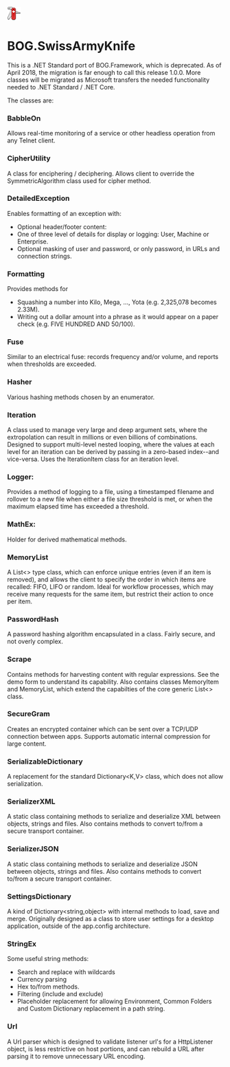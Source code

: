 ![alt text](https://github.com/rambotech/BOG.SwissArmyKnife/blob/master/src/Assets/multitool.png "The most useful collection of miscellaneous tools for .NET Standard 2.0!")

# BOG.SwissArmyKnife
This is a .NET Standard port of BOG.Framework, which is deprecated.  As of April 2018, the migration is far enough to call this release 1.0.0.  More classes will be migrated as Microsoft transfers the needed functionality needed to .NET Standard / .NET Core.

The classes are:

### BabbleOn
  Allows real-time monitoring of a service or other headless operation from any Telnet client.
  
### CipherUtility
  A class for enciphering / deciphering.  Allows client to override the SymmetricAlgorithm class used for cipher method.

### DetailedException
  Enables formatting of an exception with:
  - Optional header/footer content:
  - One of three level of details for display or logging: User, Machine or Enterprise.
  - Optional masking of user and password, or only password, in URLs and connection strings.
  
### Formatting
  Provides methods for 
  - Squashing a number into Kilo, Mega, ..., Yota (e.g. 2,325,078 becomes 2.33M).
  - Writing out a dollar amount into a phrase as it would appear on a paper check (e.g. FIVE HUNDRED AND 50/100).

### Fuse
  Similar to an electrical fuse: records frequency and/or volume, and reports when thresholds are exceeded.

### Hasher
  Various hashing methods chosen by an enumerator.

### Iteration
  A class used to manage very large and deep argument sets, where the extropolation can result in millions
  or even billions of combinations. Designed to support multi-level nested looping, where the values at each level 
  for an iteration can be derived by passing in a zero-based index--and vice-versa.  Uses the IterationItem class 
  for an iteration level.

### Logger:
  Provides a method of logging to a file, using a timestamped filename and rollover to a new file when 
  either a file size threshold is met, or when the maximum elapsed time has exceeded a threshold.

### MathEx:
  Holder for derived mathematical methods.
  
### MemoryList
  A List<> type class, which can enforce unique entries (even if an item is removed), and allows the client
  to specify the order in which items are recalled: FIFO, LIFO or random. Ideal for workflow processes,
  which may receive many requests for the same item, but restrict their action to once per item.
  
### PasswordHash
  A password hashing algorithm encapsulated in a class.  Fairly secure, and not overly complex.
  
### Scrape
  Contains methods for harvesting content with regular expressions.  See the demo form to understand its
  capability.  Also contains classes MemoryItem and MemoryList, which extend the capabilties of the core
  generic List<> class.

### SecureGram
  Creates an encrypted container which can be sent over a TCP/UDP connection between apps.  Supports automatic
  internal compression for large content.

### SerializableDictionary
  A replacement for the standard Dictionary<K,V> class, which does not allow serialization.
  
### SerializerXML
  A static class containing methods to serialize and deserialize XML between objects, strings and files.
  Also contains methods to convert to/from a secure transport container.
  
### SerializerJSON
  A static class containing methods to serialize and deserialize JSON between objects, strings and files.
  Also contains methods to convert to/from a secure transport container.
  
### SettingsDictionary
  A kind of Dictionary<string,object> with internal methods to load, save and merge.  Originally designed
  as a class to store user settings for a desktop application, outside of the app.config architecture.
  
### StringEx
  Some useful string methods:
  - Search and replace with wildcards
  - Currency parsing
  - Hex to/from methods.
  - Filtering (include and exclude)
  - Placeholder replacement for allowing Environment, Common Folders and Custom Dictionary replacement in 
    a path string.

### Url
  A Url parser which is designed to validate listener url's for a HttpListener object, is less restrictive on
  host portions, and can rebuild a URL after parsing it to remove unnecessary URL encoding.

